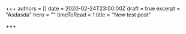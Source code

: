 +++
authors = []
date = 2020-02-24T23:00:00Z
draft = true
excerpt = "Asdasda"
hero = ""
timeToRead = 1
title = "New test post"

+++
